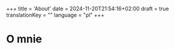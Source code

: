 +++
title = 'About'
date = 2024-11-20T21:54:16+02:00
draft = true
translationKey = ""
language = "pl"
+++

# O mnie